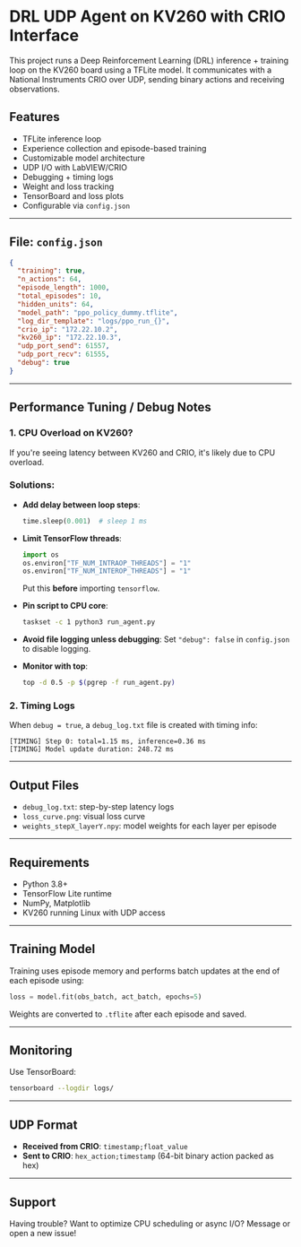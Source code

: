 # DRL UDP Agent on KV260 with CRIO Interface

This project runs a Deep Reinforcement Learning (DRL) inference + training loop on the KV260 board using a TFLite model. It communicates with a National Instruments CRIO over UDP, sending binary actions and receiving observations.

## Features
- TFLite inference loop
- Experience collection and episode-based training
- Customizable model architecture
- UDP I/O with LabVIEW/CRIO
- Debugging + timing logs
- Weight and loss tracking
- TensorBoard and loss plots
- Configurable via `config.json`

---

## File: `config.json`
```json
{
  "training": true,
  "n_actions": 64,
  "episode_length": 1000,
  "total_episodes": 10,
  "hidden_units": 64,
  "model_path": "ppo_policy_dummy.tflite",
  "log_dir_template": "logs/ppo_run_{}",
  "crio_ip": "172.22.10.2",
  "kv260_ip": "172.22.10.3",
  "udp_port_send": 61557,
  "udp_port_recv": 61555,
  "debug": true
}
```

---

## Performance Tuning / Debug Notes

### 1. CPU Overload on KV260?
If you're seeing latency between KV260 and CRIO, it's likely due to CPU overload.

### Solutions:
- **Add delay between loop steps**:
  ```python
  time.sleep(0.001)  # sleep 1 ms
  ```
- **Limit TensorFlow threads**:
  ```python
  import os
  os.environ["TF_NUM_INTRAOP_THREADS"] = "1"
  os.environ["TF_NUM_INTEROP_THREADS"] = "1"
  ```
  Put this **before** importing `tensorflow`.

- **Pin script to CPU core**:
  ```bash
  taskset -c 1 python3 run_agent.py
  ```

- **Avoid file logging unless debugging**:
  Set `"debug": false` in `config.json` to disable logging.

- **Monitor with top**:
  ```bash
  top -d 0.5 -p $(pgrep -f run_agent.py)
  ```

### 2. Timing Logs
When `debug = true`, a `debug_log.txt` file is created with timing info:
```
[TIMING] Step 0: total=1.15 ms, inference=0.36 ms
[TIMING] Model update duration: 248.72 ms
```

---

## Output Files
- `debug_log.txt`: step-by-step latency logs
- `loss_curve.png`: visual loss curve
- `weights_stepX_layerY.npy`: model weights for each layer per episode

---

## Requirements
- Python 3.8+
- TensorFlow Lite runtime
- NumPy, Matplotlib
- KV260 running Linux with UDP access

---

## Training Model
Training uses episode memory and performs batch updates at the end of each episode using:
```python
loss = model.fit(obs_batch, act_batch, epochs=5)
```
Weights are converted to `.tflite` after each episode and saved.

---

## Monitoring
Use TensorBoard:
```bash
tensorboard --logdir logs/
```

---

## UDP Format
- **Received from CRIO**: `timestamp;float_value`
- **Sent to CRIO**: `hex_action;timestamp` (64-bit binary action packed as hex)

---

## Support
Having trouble? Want to optimize CPU scheduling or async I/O? Message or open a new issue!

